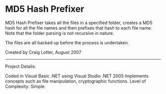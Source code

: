 MD5 Hash Prefixer
=================

MD5 Hash Prefixer takes all the files in a specified folder, creates a MD5 hash for all the file names and then prefixes that hash to each file name. Note that the folder parsing is not recursive in nature.

The files are all backed up before the process is undertaken.

Created by Craig Lotter, August 2007

*********************************

Project Details:

Coded in Visual Basic .NET using Visual Studio .NET 2005
Implements concepts such as file manipulation, cryptographic functions.
Level of Complexity: Simple
